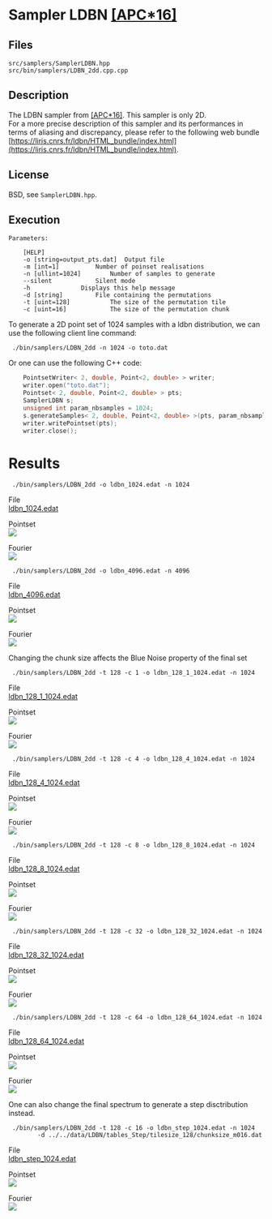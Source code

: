 # Sampler LDBN [[APC*16]](https://liris.cnrs.fr/ldbn/)


## Files

```
src/samplers/SamplerLDBN.hpp  
src/bin/samplers/LDBN_2dd.cpp.cpp
```

## Description


The LDBN sampler from [[APC*16]](https://liris.cnrs.fr/ldbn). This sampler is only 2D.  
For a more precise description of this sampler and its performances in terms of aliasing and discrepancy, please refer to the following web bundle [https://liris.cnrs.fr/ldbn/HTML_bundle/index.html](https://liris.cnrs.fr/ldbn/HTML_bundle/index.html).


## License

BSD, see `SamplerLDBN.hpp`.

## Execution

```
Parameters:  

	[HELP]
	-o [string=output_pts.dat]	Output file
	-m [int=1]			Number of poinset realisations
	-n [ullint=1024]		Number of samples to generate
	--silent 			Silent mode
	-h 				Displays this help message
	-d [string]			File containing the permutations
	-t [uint=128]			The size of the permutation tile
	-c [uint=16]			The size of the permutation chunk
```


To generate a 2D point set of 1024 samples with a ldbn distribution, we can use the following client line command:

     ./bin/samplers/LDBN_2dd -n 1024 -o toto.dat 

Or one can use the following C++ code:

```cpp    
    PointsetWriter< 2, double, Point<2, double> > writer;
    writer.open("toto.dat");
    Pointset< 2, double, Point<2, double> > pts;
    SamplerLDBN s;
    unsigned int param_nbsamples = 1024;
    s.generateSamples< 2, double, Point<2, double> >(pts, param_nbsamples);
    writer.writePointset(pts);
    writer.close();
```    			

Results
=======

     ./bin/samplers/LDBN_2dd -o ldbn_1024.edat -n 1024 

File  
[ldbn_1024.edat](data/ldbn/ldbn_1024.edat)

Pointset  
[![](data/ldbn/ldbn_1024.png)](data/ldbn/ldbn_1024.png)

Fourier  
[![](data/ldbn/ldbn_1024_fourier.png)](data/ldbn/ldbn_1024_fourier.png)

     ./bin/samplers/LDBN_2dd -o ldbn_4096.edat -n 4096 

File  
[ldbn_4096.edat](data/ldbn/ldbn_4096.edat)

Pointset  
[![](data/ldbn/ldbn_4096.png)](data/ldbn/ldbn_4096.png)

Fourier  
[![](data/ldbn/ldbn_4096_fourier.png)](data/ldbn/ldbn_4096_fourier.png)

Changing the chunk size affects the Blue Noise property of the final set

     ./bin/samplers/LDBN_2dd -t 128 -c 1 -o ldbn_128_1_1024.edat -n 1024 

File  
[ldbn_128_1_1024.edat](data/ldbn_128_1/ldbn_128_1_1024.edat)

Pointset  
[![](data/ldbn_128_1/ldbn_128_1_1024.png)](data/ldbn_128_1/ldbn_128_1_1024.png)

Fourier  
[![](data/ldbn_128_1/ldbn_128_1_1024_fourier.png)](data/ldbn_128_1/ldbn_128_1_1024_fourier.png)

     ./bin/samplers/LDBN_2dd -t 128 -c 4 -o ldbn_128_4_1024.edat -n 1024 

File  
[ldbn_128_4_1024.edat](data/ldbn_128_4/ldbn_128_4_1024.edat)

Pointset  
[![](data/ldbn_128_4/ldbn_128_4_1024.png)](data/ldbn_128_4/ldbn_128_4_1024.png)

Fourier  
[![](data/ldbn_128_4/ldbn_128_4_1024_fourier.png)](data/ldbn_128_4/ldbn_128_4_1024_fourier.png)

     ./bin/samplers/LDBN_2dd -t 128 -c 8 -o ldbn_128_8_1024.edat -n 1024 

File  
[ldbn_128_8_1024.edat](data/ldbn_128_8/ldbn_128_8_1024.edat)

Pointset  
[![](data/ldbn_128_8/ldbn_128_8_1024.png)](data/ldbn_128_8/ldbn_128_8_1024.png)

Fourier  
[![](data/ldbn_128_8/ldbn_128_8_1024_fourier.png)](data/ldbn_128_8/ldbn_128_8_1024_fourier.png)

     ./bin/samplers/LDBN_2dd -t 128 -c 32 -o ldbn_128_32_1024.edat -n 1024 

File  
[ldbn_128_32_1024.edat](data/ldbn_128_32/ldbn_128_32_1024.edat)

Pointset  
[![](data/ldbn_128_32/ldbn_128_32_1024.png)](data/ldbn_128_32/ldbn_128_32_1024.png)

Fourier  
[![](data/ldbn_128_32/ldbn_128_32_1024_fourier.png)](data/ldbn_128_32/ldbn_128_32_1024_fourier.png)

     ./bin/samplers/LDBN_2dd -t 128 -c 64 -o ldbn_128_64_1024.edat -n 1024 

File  
[ldbn_128_64_1024.edat](data/ldbn_128_64/ldbn_128_64_1024.edat)

Pointset  
[![](data/ldbn_128_64/ldbn_128_64_1024.png)](data/ldbn_128_64/ldbn_128_64_1024.png)

Fourier  
[![](data/ldbn_128_64/ldbn_128_64_1024_fourier.png)](data/ldbn_128_64/ldbn_128_64_1024_fourier.png)

One can also change the final spectrum to generate a step disctribution instead.

     ./bin/samplers/LDBN_2dd -t 128 -c 16 -o ldbn_step_1024.edat -n 1024 
			-d ../../data/LDBN/tables_Step/tilesize_128/chunksize_m016.dat 

File  
[ldbn_step_1024.edat](data/ldbn_step/ldbn_step_1024.edat)

Pointset  
[![](data/ldbn_step/ldbn_step_1024.png)](data/ldbn_step/ldbn_step_1024.png)

Fourier  
[![](data/ldbn_step/ldbn_step_1024_fourier.png)](data/ldbn_step/ldbn_step_1024_fourier.png)
